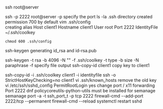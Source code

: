ssh root@server

ssh -p 2222 root@server
    -p specify the port
ls -la 
    .ssh directory created permission 700 by default
vim .ssh/config  
    creating alias 
        Host client1
        Hostname client1
        User    root
        Port    2222
        IdentityFile ~/.ssh/coolkey

    chmod 600 .ssh/config

ssh-keygen 
    generating id_rsa and id-rsa.pub  

ssh-keygen -t rsa -b 4096 -N "" -f .ssh/coolkey
    -t type -b size     -N paraphrase -f specify file output
ssh-copy-id client1 
    copy key to client1 

ssh-copy-id -i .ssh/coolkey client1
    -i identityfile
ssh -o StrictHostKeyChecking=no client1
vi .ssh/known_hosts 
    remove the old key
vi /etc/ssh/sshd_config
    PermitRootLogin yes
    change port / x11 forwarding
Port 2222
    dnf policycoreutils-python-utils must be installed for semanage
    semanage port -a -t ssh_port_t -p tcp 2222
    firewall-cmd --add-port 2222/tcp --permanent
    firewall-cmd --reload
    systemctl restart sshd


